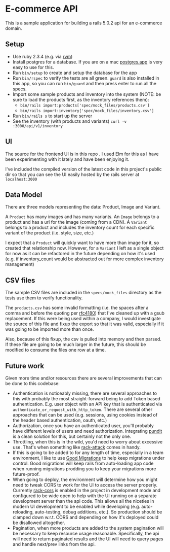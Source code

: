 # E-commerce API
This is a sample application for building a rails 5.0.2 api for an e-commerce domain.

## Setup
* Use ruby 2.3.4 (e.g. via [rvm]( http://rvm.io/))
* Install postgres for a database.  If you are on a mac  [postgres.app](https://postgresapp.com/) is very easy to use for this.
* Run `bin/setup` to create and setup the database for the app
* Run `bin/rspec` to verify the tests are all green.  `guard` is also installed in this app, so you can run `bin/guard` and then press enter to run all the specs.
* Import some sample products and inventory into the system (NOTE: be sure to load the products first, as the inventory references them):
  * `bin/rails import:products['spec/mock_files/products.csv']`
  * `bin/rails import:inventory['spec/mock_files/inventory.csv']`
* Run `bin/rails s` to start up the server
* See the inventory (with products and variants) `curl -v :3000/api/v1/inventory`

## UI
The source for the frontend UI is in this repo .  I used Elm for this as I have been experimenting with it lately and have been enjoying it.

I've included the compiled version of the latest code in this project's public dir so that you can see the UI easily hosted by the rails server at `localhost:3000`

## Data Model
There are three models representing the data: Product, Image and Variant.

A `Product` has many images and has many variants.
An `Image` belongs to a product and has a url for the image (coming from a CDN).
A `Variant` belongs to a product and includes the inventory count for each specific variant of the product (i.e. style, size, etc.)

I expect that a `Product` will quickly want to have more than image for it, so created that relationship now.  However, for a `Variant` I left as a single object for now as it can be refactored in the future depending on how it's used (e.g. if inventory_count would be abstracted out for more complex inventory management)

## CSV files

The sample CSV files are included in the `specs/mock_files` directory as the tests use them to verify functionality.

The `products.csv` has some invalid formatting (i.e. the spaces after a comma and before the quoting per [rfc4180](https://tools.ietf.org/html/rfc4180)) that I've cleaned up with a gsub replacement.  If this were being used within a company, I would investigate the source of this file and fixup the export so that it was valid, especially if it was going to be imported more than once.

Also, because of this fixup, the csv is pulled into memory and then parsed.  If these file are going to be much larger in the future, this should be modified to consume the files one row at a time.

## Future work
Given more time and/or resources there are several improvements that can be done to this codebase:
* Authentication is noticeably missing, there are several approaches to this with probably the most straight-forward being to add Token based authentication.  E.g. user object with an API key that is authenticated via `authenticate_or_request_with_http_token`.  There are several other approaches that can be used (e.g. sessions, using cookies instead of the header based authentication, oauth, etc.)
* Authorization, once you have an authenticated user, you'll probably have different levels of users and need authorization.  Integrating [pundit](https://github.com/elabs/pundit) is a clean solution for this, but certainly not the only one.
* Throttling, when this is in the wild, you'd need to worry about excessive use.  That's when something like [rack-attack](https://github.com/kickstarter/rack-attack) comes in handy.
* If this is going to be added to for any length of time, especially in a team environment, I like to use [Good Migrations](https://github.com/testdouble/good-migrations) to help keep migrations under control. Good migrations will keep rails from auto-loading app code when running migrations prodding you to keep your migrations more future-proof.
* When going to deploy, the environment will determine how you might need to tweak CORS to work for the UI to access the server properly.  Currently [rack-cors](https://github.com/cyu/rack-cors) is enabled in the project in development mode and configured to be wide open to help with the UI running on a separate development server than the api code.  This allows all the niceties in modern UI development to be enabled while developing (e.g. auto-reloading, auto-testing, debug additions, etc.).  So production should be clamped down w.r.t. CORS and depending on how it's deployed could be disallowed altogether.
* Pagination, when more products are added to the system pagination will be necessary to keep resource usage reasonable.  Specifically, the api will need to return paginated results and the UI will need to query pages and handle next/prev links from the api.
